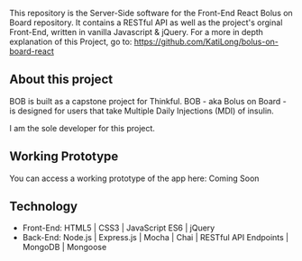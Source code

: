 This repository is the Server-Side software for the Front-End React Bolus on Board repository. It contains a RESTful API as well as the project's orginal Front-End, written in vanilla Javascript & jQuery. For a more in depth explanation of this Project, go to: https://github.com/KatiLong/bolus-on-board-react


## About this project 
BOB is built as a capstone project for Thinkful. BOB - aka Bolus on Board - is designed for users that take Multiple Daily Injections (MDI) of insulin.

I am the sole developer for this project.

## Working Prototype
You can access a working prototype of the app here: Coming Soon

## Technology
* Front-End: HTML5 | CSS3 | JavaScript ES6 | jQuery
* Back-End: Node.js | Express.js | Mocha | Chai | RESTful API Endpoints | MongoDB | Mongoose

